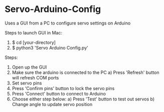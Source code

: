 # Servo-Arduino-Config
Uses a GUI from a PC to configure servo settings on Arduino

Steps to launch GUI in Mac:
  1. $ cd [your-directory]
  2. $ python3 'Servo Arduino Config.py'

Steps:
  1. Open up the GUI
  2. Make sure the arduino is connected to the PC
    a) Press 'Refresh' button will refresh COM ports
  3. Set servo pins
  4. Press 'Confirm pins' button to lock the servo pins
  5. Press 'Connect' button to connect to Arduino
  6. Choose either step below:
    a) Press 'Test' button to test out servos
    b) Change angle to update servo position
